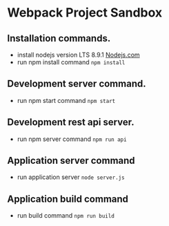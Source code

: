 Webpack Project Sandbox
=======================

Installation commands.
----------------------
 - install nodejs version LTS 8.9.1 [Nodejs.com](https://nodejs.org/en/)
 - run npm install command `npm install`

Development server command.
--------------------------
 - run npm start command `npm start`

Development rest api server.
---------------------------
 - run npm server command `npm run api`

Application server command
--------------------------
 - run application server `node server.js`

Application build command
-------------------------
 - run build command `npm run build`
